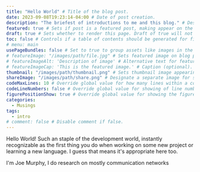 ```yaml
---
title: "Hello World" # Title of the blog post.
date: 2023-09-08T19:23:14-04:00 # Date of post creation.
description: "The briefest of introductions to me and this blog." # Description used for search engine.
featured: true # Sets if post is a featured post, making appear on the home page side bar.
draft: true # Sets whether to render this page. Draft of true will not be rendered.
toc: false # Controls if a table of contents should be generated for first-level links automatically.
# menu: main
usePageBundles: false # Set to true to group assets like images in the same folder as this post.
# featureImage: "/images/path/file.jpg" # Sets featured image on blog post.
# featureImageAlt: 'Description of image' # Alternative text for featured image.
# featureImageCap: 'This is the featured image.' # Caption (optional).
thumbnail: "/images/path/thumbnail.png" # Sets thumbnail image appearing inside card on homepage.
shareImage: "/images/path/share.png" # Designate a separate image for social media sharing.
codeMaxLines: 10 # Override global value for how many lines within a code block before auto-collapsing.
codeLineNumbers: false # Override global value for showing of line numbers within code block.
figurePositionShow: true # Override global value for showing the figure label.
categories:
  - Musings
tags:
  - intro
# comment: false # Disable comment if false.
---
```


Hello World! Such an staple of the development world, instantly recognizable as the first thing
you do when working on some new project or learning a new language. I guess that means it's
appropriate here too.

I'm Joe Murphy, I do research on mostly communication networks